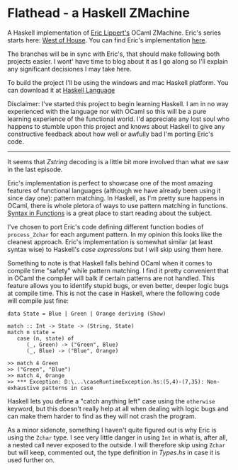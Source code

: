 # Flathead - a Haskell ZMachine
A Haskell implementation of [Eric Lippert's](http://ericlippert.com/) OCaml ZMachine. Eric's series starts here: [West of House](http://ericlippert.com/2016/02/01/west-of-house/). You can find Eric's implementation [here](https://github.com/ericlippert/flathead).

The branches will be in sync with Eric's, that should make following both projects easier. I wont' have time to blog about it as I go along so I'll explain any significant decisiones I may take here.

To build the project I'll be using the windows and mac Haskell platform. You can download it at [Haskell Language](https://www.haskell.org/)

Disclaimer: I've started this project to begin learning Haskell. I am in no way experienced with the language nor with OCaml so this will be a pure learning experience of the functional world. I'd appreciate any lost soul who happens to stumble upon this project and knows about Haskell to give any constructive feedback about how well or awfully bad I'm porting Eric's code.

-----------------------

It seems that *Zstring* decoding is a little bit more involved than what we saw in the last episode.

Eric's implementation is perfect to showcase one of the most amazing features of functional languages (although we have already been using it since day one): pattern matching. In Haskell, as I'm pretty sure happens in OCaml, there is whole pletora of ways to use pattern matching in functions. [Syntax in Functions](http://learnyouahaskell.com/syntax-in-functions) is a great place to start reading about the subject.

I've chosen to port Eric's code defining different function bodies of `process_Zchar` for each argument pattern. In my opinion this looks like the cleanest approach. Eric's implementation is somewhat similar (at least syntax wise) to Haskell's *case expressions* but I will skip using them here.

Something to note is that Haskell falls behind OCaml when it comes to compile time "safety" while pattern matching. I find it pretty convenient that in OCaml the compiler will balk if certain patterns are not handled. This feature allows you to identify stupid bugs, or even better, deeper logic bugs at compile time. This is not the case in Haskell, where the following code will compile just fine:

    data State = Blue | Green | Orange deriving (Show)

    match :: Int -> State -> (String, State)
    match n state = 
       case (n, state) of 
          (_, Green) -> ("Green", Blue)
          (_, Blue) -> ("Blue", Orange)

    >> match 4 Green
    >> ("Green", "Blue")
    >> match 4, Orange
    >> *** Exception: D:\...\caseRuntimeException.hs:(5,4)-(7,35): Non-exhaustive patterns in case

Haskell lets you define a "catch anything left" case using the `otherwise` keyword, but this doesn't really help at all when dealing with logic bugs and can make them harder to find as they will not crash the program.

As a minor sidenote, something I haven't quite figured out is why Eric is using the `Zchar` type. I see very little danger in using `Int` in what is, after all, a nested call never exposed to the outside. I will therefore skip using `Zchar` but will keep, commented out, the type definition in *Types.hs* in case it is used further on.

